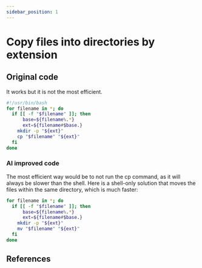 ```yaml
---
sidebar_position: 1
---
```


# Copy files into directories by extension

## Original code
It works but it is not the most efficient.
``` bash
#!/usr/bin/bash
for filename in *; do
  if [[ -f "$filename" ]]; then
      base=${filename%.*}
      ext=${filename#$base.}
    mkdir -p "${ext}"
    cp "$filename" "${ext}"
  fi
done
```

### AI improved code
The most efficient way would be to not run the cp command, as it will always be slower than the shell.
Here is a shell-only solution that moves the files within the same directory, which is much faster:
``` bash
for filename in *; do
  if [[ -f "$filename" ]]; then
      base=${filename%.*}
      ext=${filename#$base.}
    mkdir -p "${ext}"
    mv "$filename" "${ext}"
  fi
done
```


## References